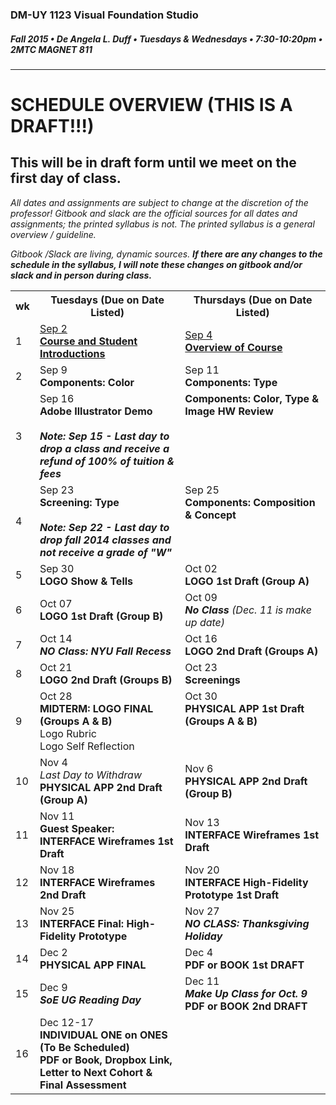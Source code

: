 ### DM-UY 1123 Visual Foundation Studio
##### Fall 2015 • De Angela L. Duff • Tuesdays & Wednesdays • 7:30-10:20pm • 2MTC MAGNET 811 

---
# SCHEDULE OVERVIEW (THIS IS A DRAFT!!!)
## This will be in draft form until we meet on the first day of class.

*All dates and assignments are subject to change at the discretion of the professor! Gitbook and slack are the official sources for all dates and assignments; the printed syllabus is not. The printed syllabus is a general overview / guideline.* 

*Gitbook /Slack are living, dynamic sources. **If there are any changes to the schedule in the syllabus, I will note these changes on gitbook and/or slack and in person during class.***
<table>
    <tr>
        <th width="4%">wk</th>
        <th width="48%">Tuesdays (Due on Date Listed)</th>
        <th width="48%">Thursdays (Due on Date Listed)</th>
    </tr>
    <tr>
        <td>1</td>
        <td><a href="weekly_detail/dm1123_weekly_detail_wk1_sep4.md">Sep 2<br><strong>Course and Student Introductions</strong></a></td>
        <td><a href="weekly_detail/dm1123_weekly_detail_wk1_sep4.md">Sep 4<br><strong>Overview of Course</strong></a></td>
    </tr>
    <tr>
        <td>2</td>
        <td>Sep 9<br><strong>Components: Color</strong></td>
        <td>Sep 11<br><strong>Components: Type</strong></td>
    </tr>
    <tr>
        <td>3</td>
        <td valign="top">Sep 16<br><strong>Adobe Illustrator Demo</strong><br><br><strong><i>Note: Sep 15 - Last day to drop a class and receive a refund of 100% of tuition &amp; fees</i></strong></td>
        <td valign="top"Sep 18<br><strong>Components: Color, Type &amp; Image HW Review</strong></td>
    </tr>
    <tr>
        <td>4</td>
        <td valign="top">Sep 23<br><strong>Screening: Type</strong><br><br><strong><i>Note: Sep 22 - Last day to drop fall 2014 classes and not receive a grade of "W"</i></strong></td>
        <td valign="top">Sep 25<br><strong>Components: Composition &amp; Concept</strong></td>
    </tr>
    <tr>
        <td>5</td>
        <td>Sep 30<br><strong>LOGO Show & Tells</strong></td>
        <td>Oct 02<br><strong>LOGO 1st Draft (Group A)</strong></td>
    </tr>
    <tr>
        <td>6</td>
        <td>Oct 07<br><strong>LOGO 1st Draft (Group B)</strong></td>
        <td>Oct 09<br><strong><i>No Class</i></strong> <i>(Dec. 11 is make up date)</i></td>
    </tr>
    <tr>
        <td>7</td>
        <td>Oct 14<br><strong><i>NO Class: NYU Fall Recess</i></strong></td>
        <td>Oct 16<br><strong>LOGO 2nd Draft (Groups A)</strong></td>
    </tr>
    <tr>
        <td>8</td>
        <td>Oct 21<br><strong>LOGO 2nd Draft (Groups B)</strong></td>
        <td>Oct 23<br><strong>Screenings</strong></td>
    </tr>
    <tr>
        <td>9</td>
        <td valign="top">Oct 28<br><strong>MIDTERM: LOGO FINAL (Groups A & B)</strong><br>Logo Rubric<br>Logo Self Reflection</td>
        <td valign="top">Oct 30<br><strong>PHYSICAL APP 1st Draft (Groups A & B)</strong></td>
    </tr>
    <tr>
        <td>10</td>
        <td>Nov 4<br><i>Last Day to Withdraw</i><br><strong>PHYSICAL APP 2nd Draft (Group A)</strong></td>
        <td>Nov 6<br><strong>PHYSICAL APP 2nd Draft (Group B)</a></strong></td>
    </tr>
    <tr>
        <td>11</td>
        <td>Nov 11<br><strong>Guest Speaker: <br>INTERFACE Wireframes 1st Draft</strong></td>
        <td>Nov 13<br><strong>INTERFACE Wireframes 1st Draft</strong></strong></td>
    </tr>
    <tr>
        <td>12</td>
        <td>Nov 18<br><strong>INTERFACE Wireframes 2nd Draft</strong></td>
        <td>Nov 20<br><strong>INTERFACE High-Fidelity Prototype 1st Draft</strong></td>
    </tr>
    <tr>
        <td>13</td>
        <td>Nov 25<br><strong>INTERFACE Final: High-Fidelity Prototype</strong></td>
        <td>Nov 27<br><strong><i>NO CLASS: Thanksgiving Holiday</i></strong></td>
    </tr>
    <tr>
        <td>14</td>
        <td>Dec 2<br><strong>PHYSICAL APP FINAL</strong></td>
        <td>Dec 4<br><strong>PDF or BOOK 1st DRAFT</strong></td>
    </tr>
    <tr>
        <td>15</td>
        <td>Dec 9<br><strong><i>SoE UG Reading Day</i></strong></td>
        <td>Dec 11<br><strong><i>Make Up Class for Oct. 9</i><br>PDF or BOOK 2nd DRAFT</strong></td>
    </tr>
    <tr>
        <td>16</td>
        <td col-span="2">Dec 12-17<br><strong>INDIVIDUAL ONE on ONES (To Be Scheduled)<br> 
<strong>PDF or Book, Dropbox Link, Letter to Next Cohort & Final Assessment</strong></td>
    </tr>
</table>